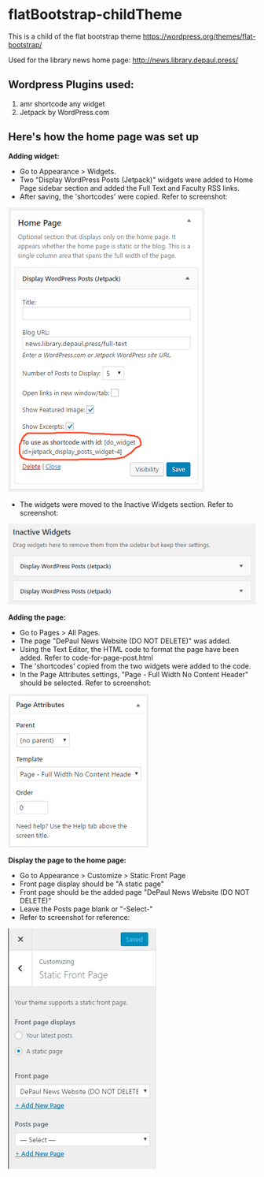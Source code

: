 # flatBootstrap-childTheme
This is a child of the flat bootstrap theme https://wordpress.org/themes/flat-bootstrap/

Used for the library news home page: http://news.library.depaul.press/


## Wordpress Plugins used:
1. amr shortcode any widget
2. Jetpack by WordPress.com


## Here's how the home page was set up

**Adding widget:**
- Go to Appearance > Widgets. 
- Two "Display WordPress Posts (Jetpack)" widgets were added to Home Page sidebar section and added the Full Text and Faculty RSS links. 
- After saving, the 'shortcodes' were copied. 
Refer to screenshot: 

![Alt text](screenshots/widget-setting.png "Display WordPress Posts widget and shortcodes")

- The widgets were moved to the Inactive Widgets section. 
Refer to screenshot: 

![Alt text](screenshots/inactive-widget.png "Inactive Widgets section")

 
**Adding the page:**
- Go to Pages > All Pages.
- The page "DePaul News Website (DO NOT DELETE)" was added.
- Using the Text Editor, the HTML code to format the page have been added. Refer to code-for-page-post.html
- The 'shortcodes' copied from the two widgets were added to the code.
- In the Page Attributes settings, "Page - Full Width No Content Header" should be selected. 
Refer to screenshot: 

![Alt text](screenshots/page-attributes.png "Page Attribute Setting")

**Display the page to the home page:**
- Go to Appearance > Customize > Static Front Page
- Front page display should be "A static page"
- Front page should be the added page "DePaul News Website (DO NOT DELETE)"
- Leave the Posts page blank or "-Select-"
- Refer to screenshot for reference: 

![Alt text](screenshots/static-front-page-setting.png "Static Front Page Setting")
